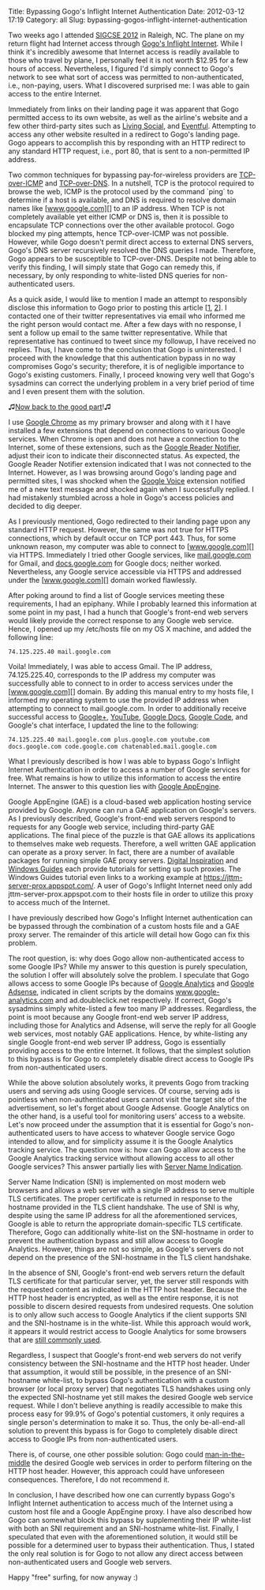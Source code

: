 Title: Bypassing Gogo's Inflight Internet Authentication
Date: 2012-03-12 17:19
Category: all
Slug: bypassing-gogos-inflight-internet-authentication

Two weeks ago I attended [SIGCSE 2012][] in Raleigh, NC. The plane on my return
flight had Internet access through [Gogo's Inflight Internet][]. While I think
it's incredibly awesome that Internet access is readily available to those who
travel by plane, I personally feel it is not worth $12.95 for a few hours of
access. Nevertheless, I figured I'd simply connect to Gogo's network to see
what sort of access was permitted to non-authenticated, i.e., non-paying,
users. What I discovered surprised me: I was able to gain access to the entire
Internet.

Immediately from links on their landing page it was apparent that Gogo
permitted access to its own website, as well as the airline's website and a few
other third-party sites such as [Living Social][], and [Eventful][]. Attempting
to access any other website resulted in a redirect to Gogo's landing page. Gogo
appears to accomplish this by responding with an HTTP redirect to any standard
HTTP request, i.e., port 80, that is sent to a non-permitted IP address.

Two common techniques for bypassing pay-for-wireless providers are
[TCP-over-ICMP][] and [TCP-over-DNS][]. In a nutshell, TCP is the protocol
required to browse the web, ICMP is the protocol used by the command \`ping\`
to determine if a host is available, and DNS is required to resolve domain
names like [www.google.com][] to an IP address. When TCP is not completely
available yet either ICMP or DNS is, then it is possible to encapsulate TCP
connections over the other available protocol. Gogo blocked my ping attempts,
hence TCP-over-ICMP was not possible. However, while Gogo doesn't permit direct
access to external DNS servers, Gogo's DNS server recursively resolved the DNS
queries I made. Therefore, Gogo appears to be susceptible to TCP-over-DNS.
Despite not being able to verify this finding, I will simply state that Gogo
can remedy this, if necessary, by only responding to white-listed DNS queries
for non-authenticated users.

As a quick aside, I would like to mention I made an attempt to responsibly
disclose this information to Gogo prior to posting this article [[1][], [2][]].
I contacted one of their twitter representatives via email who informed me the
right person would contact me. After a few days with no response, I sent a
follow up email to the same twitter representative. While that representative
has continued to tweet since my followup, I have received no replies. Thus, I
have come to the conclusion that Gogo is uninterested. I proceed with the
knowledge that this authentication bypass in no way compromises Gogo's
security; therefore, it is of negligible importance to Gogo's existing
customers. Finally, I proceed knowing very well that Gogo's sysadmins can
correct the underlying problem in a very brief period of time and I even
present them with the solution.

♫[Now back to the good part][]!♫

I use [Google Chrome][] as my primary browser and along with it I have
installed a few extensions that depend on connections to various Google
services. When Chrome is open and does not have a connection to the Internet,
some of these extensions, such as the [Google Reader Notifier][], adjust their
icon to indicate their disconnected status. As expected, the Google Reader
Notifier extension indicated that I was not connected to the Internet. However,
as I was browsing around Gogo's landing page and permitted sites, I was shocked
when the [Google Voice][] extension notified me of a new text message and
shocked again when I successfully replied. I had mistakenly stumbled across a
hole in Gogo's access policies and decided to dig deeper.

As I previously mentioned, Gogo redirected to their landing page upon any
standard HTTP request. However, the same was not true for HTTPS connections,
which by default occur on TCP port 443. Thus, for some unknown reason, my
computer was able to connect to [www.google.com][] via HTTPS. Immediately I
tried other Google services, like [mail.google.com][] for Gmail, and
[docs.google.com][] for Google docs; neither worked. Nevertheless, any Google
service accessible via HTTPS and addressed under the [www.google.com][] domain
worked flawlessly.

After poking around to find a list of Google services meeting these
requirements, I had an epiphany. While I probably learned this information at
some point in my past, I had a hunch that Google's front-end web servers would
likely provide the correct response to any Google web service. Hence, I opened
up my /etc/hosts file on my OS X machine, and added the following line:

`74.125.225.40 mail.google.com`

Voila! Immediately, I was able to access Gmail. The IP address, 74.125.225.40,
corresponds to the IP address my computer was successfully able to connect to
in order to access services under the [www.google.com][] domain. By adding this
manual entry to my hosts file, I informed my operating system to use the
provided IP address when attempting to connect to mail.google.com. In order to
additionally receive successful access to [Google+][], [YouTube][], [Google
Docs][docs.google.com], [Google Code][], and Google's chat interface, I updated
the line to the following:

`74.125.225.40 mail.google.com plus.google.com youtube.com docs.google.com code.google.com chatenabled.mail.google.com`

What I previously described is how I was able to bypass Gogo's Inflight
Internet Authentication in order to access a number of Google services for
free. What remains is how to utilize this information to access the entire
Internet. The answer to this question lies with [Google AppEngine][].

Google AppEngine (GAE) is a cloud-based web application hosting service
provided by Google. Anyone can run a GAE application on Google's servers. As I
previously described, Google's front-end web servers respond to requests for
any Google web service, including third-party GAE applications. The final piece
of the puzzle is that GAE allows its applications to themselves make web
requests. Therefore, a well written GAE application can operate as a proxy
server. In fact, there are a number of available packages for running simple
GAE proxy servers. [Digital Inspiration][] and [Windows Guides][] each provide
tutorials for setting up such proxies. The Windows Guides tutorial even links
to a working example at <https://jttm-server-prox.appspot.com/>. A user of
Gogo's Inflight Internet need only add jttm-server-prox.appspot.com to their
hosts file in order to utilize this proxy to access much of the Internet.

I have previously described how Gogo's Inflight Internet authentication can be
bypassed through the combination of a custom hosts file and a GAE proxy server.
The remainder of this article will detail how Gogo can fix this problem.

The root question, is: why does Gogo allow non-authenticated access to some
Google IPs? While my answer to this question is purely speculation, the
solution I offer will absolutely solve the problem. I speculate that Gogo
allows access to some Google IPs because of [Google Analytics][] and [Google
Adsense][], indicated in client scripts by the domains www.google-analytics.com
and ad.doubleclick.net respectively. If correct, Gogo's sysadmins simply
white-listed a few too many IP addresses. Regardless, the point is moot because
any Google front-end web server IP address, including those for Analytics and
Adsense, will serve the reply for all Google web services, most notably GAE
applications. Hence, by white-listing any single Google front-end web server IP
address, Gogo is essentially providing access to the entire Internet. It
follows, that the simplest solution to this bypass is for Gogo to completely
disable direct access to Google IPs from non-authenticated users.

While the above solution absolutely works, it prevents Gogo from tracking users
and serving ads using Google services. Of course, serving ads is pointless when
non-authenticated users cannot visit the target site of the advertisement, so
let's forget about Google Adsense. Google Analytics on the other hand, is a
useful tool for monitoring users' access to a website. Let's now proceed under
the assumption that it is essential for Gogo's non-authenticated users to have
access to whatever Google service Gogo intended to allow, and for simplicity
assume it is the Google Analytics tracking service. The question now is: how
can Gogo allow access to the Google Analytics tracking service without allowing
access to all other Google services? This answer partially lies with [Server
Name Indication][].

Server Name Indication (SNI) is implemented on most modern web browsers and
allows a web server with a single IP address to serve multiple TLS
certificates. The proper certificate is returned in response to the hostname
provided in the TLS client handshake. The use of SNI is why, despite using the
same IP address for all the aforementioned services, Google is able to return
the appropriate domain-specific TLS certificate. Therefore, Gogo can
additionally white-list on the SNI-hostname in order to prevent the
authentication bypass and still allow access to Google Analytics. However,
things are not so simple, as Google's servers do not depend on the presence of
the SNI-hostname in the TLS client handshake.

In the absence of SNI, Google's front-end web servers return the default TLS
certificate for that particular server, yet, the server still responds with the
requested content as indicated in the HTTP host header. Because the HTTP host
header is encrypted, as well as the entire response, it is not possible to
discern desired requests from undesired requests. One solution is to only allow
such access to Google Analytics if the client supports SNI and the SNI-hostname
is in the white-list. While this approach would work, it appears it would
restrict access to Google Analytics for some browsers that are [still commonly
used][].

Regardless, I suspect that Google's front-end web servers do not verify
consistency between the SNI-hostname and the HTTP host header. Under that
assumption, it would still be possible, in the presence of an SNI-hostname
white-list, to bypass Gogo's authentication with a custom browser (or local
proxy server) that negotiates TLS handshakes using only the expected
SNI-hostname yet still makes the desired Google web service request. While I
don't believe anything is readily accessible to make this process easy for
99.9% of Gogo's potential customers, it only requires a single person's
determination to make it so. Thus, the only be-all-end-all solution to prevent
this bypass is for Gogo to completely disable direct access to Google IPs from
non-authenticated users.

There is, of course, one other possible solution: Gogo could
[man-in-the-middle][] the desired Google web services in order to perform
filtering on the HTTP host header. However, this approach could have unforeseen
consequences. Therefore, I do not recommend it.

In conclusion, I have described how one can currently bypass Gogo's Inflight
Internet authentication to access much of the Internet using a custom host file
and a Google AppEngine proxy. I have also described how Gogo can somewhat block
this bypass by supplementing their IP white-list with both an SNI requirement
and an SNI-hostname white-list. Finally, I speculated that even with the
aforementioned solution, it would still be possible for a determined user to
bypass their authentication. Thus, I stated the only real solution is for Gogo
to not allow any direct access between non-authenticated users and Google web
servers.

Happy "free" surfing, for now anyway :)

  [SIGCSE 2012]: http://www.sigcse.org/sigcse2012/
  [Gogo's Inflight Internet]: http://www.gogoair.com/
  [Living Social]: livingsocial.com
  [Eventful]: http://eventful.com/
  [TCP-over-ICMP]: http://www.cs.uit.no/~daniels/PingTunnel/
  [TCP-over-DNS]: http://analogbit.com/tcp-over-dns_howto
  [www.google.com]: http://www.google.com
  [1]: /images/2012/03/gogo_dm.png
  [2]: https://twitter.com/#!/Gogo/status/176504298967015424
  [Now back to the good part]: http://www.youtube.com/watch?v=GI6CfKcMhjY&t=1m37s
  [Google Chrome]: https://www.google.com/chrome
  [Google Reader Notifier]: https://chrome.google.com/webstore/detail/apflmjolhbonpkbkooiamcnenbmbjcbf
  [Google Voice]: https://chrome.google.com/webstore/detail/kcnhkahnjcbndmmehfkdnkjomaanaooo
  [mail.google.com]: http://mail.google.com
  [docs.google.com]: http://docs.google.com
  [Google+]: http://plus.google.com
  [YouTube]: http://youtube.com
  [Google Code]: http://code.google.com
  [Google AppEngine]: http://code.google.com/appengine/
  [Digital Inspiration]: http://www.labnol.org/internet/setup-proxy-server/12890/
  [Windows Guides]: http://mintywhite.com/software-reviews/security-software/set-proxy-google-app-engine/
  [Google Analytics]: http://www.google.com/analytics/
  [Google Adsense]: https://www.google.com/adsense/
  [Server Name Indication]: http://en.wikipedia.org/wiki/Server_Name_Indication
  [still commonly used]: http://en.wikipedia.org/wiki/Server_Name_Indication#No_support
  [man-in-the-middle]: http://en.wikipedia.org/wiki/Man-in-the-middle_attack

